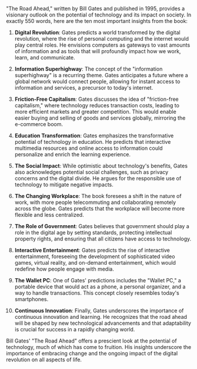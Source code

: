 "The Road Ahead," written by Bill Gates and published in 1995, provides a visionary outlook on the potential of technology and its impact on society. In exactly 550 words, here are the ten most important insights from the book:

1. **Digital Revolution**: Gates predicts a world transformed by the digital revolution, where the rise of personal computing and the internet would play central roles. He envisions computers as gateways to vast amounts of information and as tools that will profoundly impact how we work, learn, and communicate.

2. **Information Superhighway**: The concept of the "information superhighway" is a recurring theme. Gates anticipates a future where a global network would connect people, allowing for instant access to information and services, a precursor to today's internet.

3. **Friction-Free Capitalism**: Gates discusses the idea of "friction-free capitalism," where technology reduces transaction costs, leading to more efficient markets and greater competition. This would enable easier buying and selling of goods and services globally, mirroring the e-commerce boom.

4. **Education Transformation**: Gates emphasizes the transformative potential of technology in education. He predicts that interactive multimedia resources and online access to information could personalize and enrich the learning experience.

5. **The Social Impact**: While optimistic about technology's benefits, Gates also acknowledges potential social challenges, such as privacy concerns and the digital divide. He argues for the responsible use of technology to mitigate negative impacts.

6. **The Changing Workplace**: The book foresees a shift in the nature of work, with more people telecommuting and collaborating remotely across the globe. Gates predicts that the workplace will become more flexible and less centralized.

7. **The Role of Government**: Gates believes that government should play a role in the digital age by setting standards, protecting intellectual property rights, and ensuring that all citizens have access to technology.

8. **Interactive Entertainment**: Gates predicts the rise of interactive entertainment, foreseeing the development of sophisticated video games, virtual reality, and on-demand entertainment, which would redefine how people engage with media.

9. **The Wallet PC**: One of Gates' predictions includes the "Wallet PC," a portable device that would act as a phone, a personal organizer, and a way to handle transactions. This concept closely resembles today's smartphones.

10. **Continuous Innovation**: Finally, Gates underscores the importance of continuous innovation and learning. He recognizes that the road ahead will be shaped by new technological advancements and that adaptability is crucial for success in a rapidly changing world.

Bill Gates' "The Road Ahead" offers a prescient look at the potential of technology, much of which has come to fruition. His insights underscore the importance of embracing change and the ongoing impact of the digital revolution on all aspects of life.